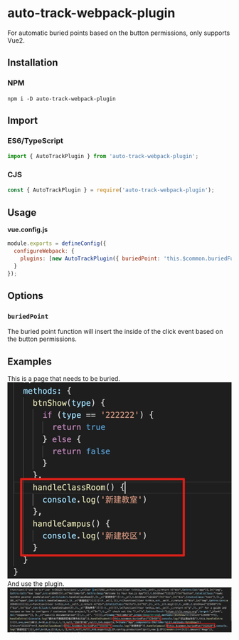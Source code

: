 # auto-track-webpack-plugin

For automatic buried points based on the button permissions, only supports Vue2.

## Installation

### NPM

```
npm i -D auto-track-webpack-plugin
```

## Import

### ES6/TypeScript

```js
import { AutoTrackPlugin } from 'auto-track-webpack-plugin';
```

### CJS

```js
const { AutoTrackPlugin } = require('auto-track-webpack-plugin');
```

## Usage

**vue.config.js**

```js
module.exports = defineConfig({
  configureWebpack: {
    plugins: [new AutoTrackPlugin({ buriedPoint: 'this.$common.buriedFun' })]
  }
});
```

## Options

### `buriedPoint`

The buried point function will insert the inside of the click event based on the button permissions.

## Examples

This is a page that needs to be buried.
<img src="https://github.com/lbczblll/auto-track-webpack-plugin/blob/main/screenshots/build_before.jpg" />
And use the plugin.
<img src="https://github.com/lbczblll/auto-track-webpack-plugin/blob/main/screenshots/build_example.jpg" />
